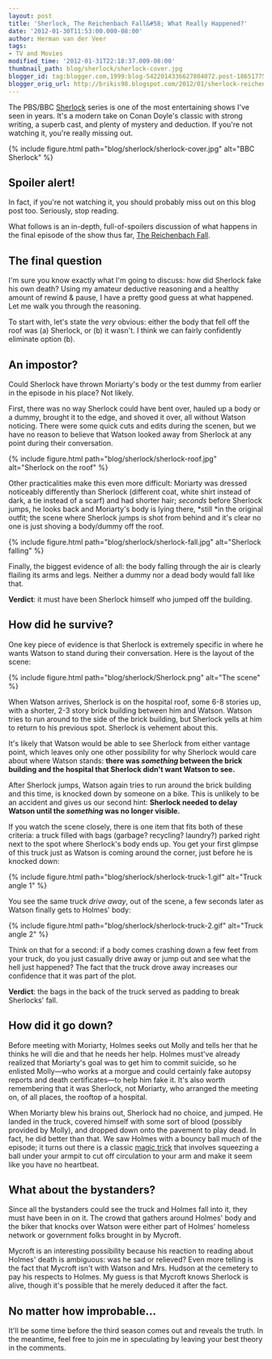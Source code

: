 ```yaml
---
layout: post
title: 'Sherlock, The Reichenbach Fall&#58; What Really Happened?'
date: '2012-01-30T11:53:00.000-08:00'
author: Herman van der Veer
tags:
- TV and Movies
modified_time: '2012-01-31T22:18:37.009-08:00'
thumbnail_path: blog/sherlock/sherlock-cover.jpg
blogger_id: tag:blogger.com,1999:blog-5422014336627804072.post-1865177591065071906
blogger_orig_url: http://brikis98.blogspot.com/2012/01/sherlock-reichenbach-fall-what-really.html
---
```


The PBS/BBC [Sherlock](http://www.pbs.org/wgbh/masterpiece/sherlock/) series 
is one of the most entertaining shows I've seen in years. It's a modern take 
on Conan Doyle's classic with strong writing, a superb cast, and plenty of 
mystery and deduction. If you're not watching it, you're really missing out. 

{% include figure.html path="blog/sherlock/sherlock-cover.jpg" alt="BBC Sherlock" %}

## Spoiler alert!

In fact, if you're not watching it, you should probably miss out on this blog 
post too. Seriously, stop reading. 

What follows is an in-depth, full-of-spoilers discussion of what happens in 
the final episode of the show thus far, [The Reichenbach 
Fall](http://en.wikipedia.org/wiki/The_Reichenbach_Fall). 

## The final question

I'm sure you know exactly what I'm going to discuss: how did Sherlock fake his 
own death? Using my amateur deductive reasoning and a healthy amount of rewind 
&amp; pause, I have a pretty good guess at what happened. Let me walk you through 
the reasoning. 

To start with, let's state the *very* obvious: either the body that fell off 
the roof was (a) Sherlock, or (b) it wasn't. I think we can fairly confidently 
eliminate option (b). 

## An impostor?

Could Sherlock have thrown Moriarty's body or the test dummy from earlier in 
the episode in his place? Not likely. 

First, there was no way Sherlock could have bent over, hauled up a body or a 
dummy, brought it to the edge, and shoved it over, all without Watson 
noticing. There were some quick cuts and edits during the scenen, but we have 
no reason to believe that Watson looked away from Sherlock at any point during 
their conversation. 

{% include figure.html path="blog/sherlock/sherlock-roof.jpg" alt="Sherlock on the roof" %}

Other practicalities make this even more difficult: Moriarty was dressed 
noticeably differently than Sherlock (different coat, white shirt instead of 
dark, a tie instead of a scarf) and had shorter hair; *seconds* before 
Sherlock jumps, he looks back and Moriarty's body is lying there, *still *in 
the original outfit; the scene where Sherlock jumps is shot from behind and 
it's clear no one is just shoving a body/dummy off the roof. 

{% include figure.html path="blog/sherlock/sherlock-fall.jpg" alt="Sherlock falling" %}

Finally, the biggest evidence of all: the body falling through the air is 
clearly flailing its arms and legs. Neither a dummy nor a dead body would fall 
like that. 

**Verdict**: it must have been Sherlock himself who jumped off the building. 

## How did he survive?

One key piece of evidence is that Sherlock is extremely specific in where he 
wants Watson to stand during their conversation. Here is the layout of the 
scene: 

{% include figure.html path="blog/sherlock/Sherlock.png" alt="The scene" %}

When Watson arrives, Sherlock is on the hospital roof, some 6-8 stories up, 
with a shorter, 2-3 story brick building between him and Watson. Watson tries 
to run around to the side of the brick building, but Sherlock yells at him to 
return to his previous spot. Sherlock is vehement about this. 

It's likely that Watson would be able to see Sherlock from either vantage 
point, which leaves only one other possibility for why Sherlock would care 
about where Watson stands: **there was *something* between the brick building and the 
hospital that Sherlock didn't want Watson to see.**

After Sherlock jumps, Watson again tries to run around the brick building and 
this time, is knocked down by someone on a bike. This is unlikely to be an 
accident and gives us our second hint: **Sherlock needed to delay Watson until 
the *something* was no longer visible.**

If you watch the scene closely, there is one item 
that fits both of these criteria: a truck filled with bags (garbage? 
recycling? laundry?) parked right next to the spot where Sherlock's body ends 
up. You get your first glimpse of this truck just as Watson is coming around 
the corner, just before he is knocked down: 

{% include figure.html path="blog/sherlock/sherlock-truck-1.gif" alt="Truck angle 1" %}

You see the same truck *drive away*, out of the scene, a few seconds later as 
Watson finally gets to Holmes' body: 

{% include figure.html path="blog/sherlock/sherlock-truck-2.gif" alt="Truck angle 2" %}

Think on that for a second: if a body comes crashing down a few feet from your 
truck, do you just casually drive away or jump out and see what the hell just 
happened? The fact that the truck drove away increases our confidence that it 
was part of the plot. 

**Verdict**: the bags in the back of the truck served as padding to break 
Sherlocks' fall. 

## How did it go down?

Before meeting with Moriarty, Holmes seeks out Molly and tells her that he 
thinks he will die and that he needs her help. Holmes must've already realized 
that Moriarty's goal was to get him to commit suicide, so he enlisted 
Molly&mdash;who works at a morgue and could certainly fake autopsy reports and 
death certificates&mdash;to help him fake it. It's also worth remembering that 
it was Sherlock, not Moriarty, who arranged the meeting on, of all places, the 
rooftop of a hospital. 

When Moriarty blew his brains out, Sherlock had no choice, and jumped. He 
landed in the truck, covered himself with some sort of blood (possibly 
provided by Molly), and dropped down onto the pavement to play dead. In fact, 
he did better than that. We saw Holmes with a bouncy ball much of the episode; 
it turns out there is a classic [magic 
trick](http://www.freemagictricks4u.com/heart-stop.html) that involves 
squeezing a ball under your armpit to cut off circulation to your arm and make 
it seem like you have no heartbeat. 

## What about the bystanders?

Since all the bystanders could see the truck and Holmes fall into it, they 
must have been in on it. The crowd that gathers around Holmes' body and the 
biker that knocks over Watson were either part of Holmes' homeless network or 
government folks brought in by Mycroft. 

Mycroft is an interesting possibility because his reaction to reading about 
Holmes' death is ambiguous: was he sad or relieved? Even more telling is the 
fact that Mycroft isn't with Watson and Mrs. Hudson at the cemetery to pay his 
respects to Holmes. My guess is that Mycroft knows Sherlock is alive, though 
it's possible that he merely deduced it after the fact. 

## No matter how improbable...

It'll be some time before the third season comes out and reveals the truth. In 
the meantime, feel free to join me in speculating by leaving your best theory 
in the comments. 